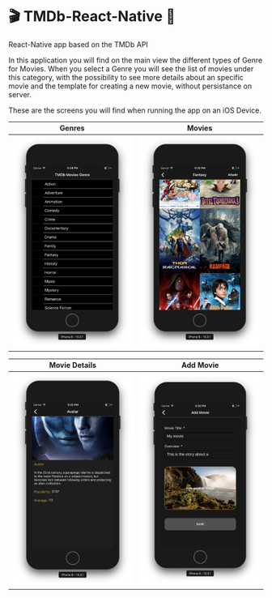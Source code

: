 # 🎬 TMDb-React-Native 🍿

React-Native app based on the TMDb API

In this application you will find on the main view the different types of Genre for Movies.  When you select a Genre you will see the list of movies under this category, with the possibility to see more details about an specific movie and the template for creating a new movie, without persistance on server.

These are the screens you will find when running the app on an iOS Device.

Genres                     |  Movies
:-------------------------:|:-------------------------:
![main](https://github.com/syllerim/TMDb-React-Native/blob/master/src/resources/all_genres.png) | ![detail](https://github.com/syllerim/TMDb-React-Native/blob/master/src/resources/all_movies.png)

Movie Details              |  Add Movie
:-------------------------:|:-------------------------:
![main](https://github.com/syllerim/TMDb-React-Native/blob/master/src/resources/movie_detail.png) | ![detail](https://github.com/syllerim/TMDb-React-Native/blob/master/src/resources/add_movie.png)


